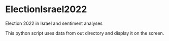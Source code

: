 # ElectionIsrael2022
 Election 2022 in Israel and sentiment analyses

This python script uses data from out directory and display it on the screen. 

